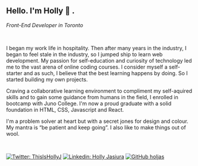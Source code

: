 <h2> Hello. I'm Holly 👋 .</h2>

<p><em>Front-End Developer in Toronto</em></p>
<br/>
<p>I began my work life in hospitality. Then after many years in the industry, I began to feel stale in the industry, so I jumped ship to learn web development. My passion for self-education and curiosity of technology led me to the vast arena of online coding courses. I consider myself a self-starter and as such, I believe that the best learning happens by doing. So I started building my own projects.</p>
<p>Craving a collaborative learning environment to compliment my self-aquired skills and to gain some guidance from humans in the field, I enrolled in bootcamp with Juno College. I'm now a proud graduate with a solid foundation in HTML, CSS, Javascript and React.</p>
<p>I'm a problem solver at heart but with a secret jones for design and colour. My mantra is “be patient and keep going”. I also like to make things out of wool. 
</p>
<br/>

[![Twitter: ThisIsHollyJ](https://img.shields.io/twitter/follow/ThisIsHollyJ?style=social)](https://twitter.com/ThisIsHollyJ)
[![Linkedin: Holly Jasiura](https://img.shields.io/badge/-hollyjasiura-blue?style=flat-square&logo=Linkedin&logoColor=white&link=https://www.linkedin.com/in/hollyjasiura/)](https://www.linkedin.com/in/hollyjasiura/)
[![GitHub holjas](https://img.shields.io/github/followers/holjas?label=follow&style=social)](https://github.com/holjas)
